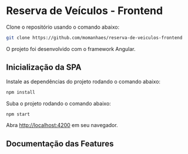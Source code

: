 # Reserva de Veículos - Frontend

Clone o repositório usando o comando abaixo:

```sh
git clone https://github.com/momanhaes/reserva-de-veiculos-frontend
```

O projeto foi desenvolvido com o framework Angular.

## Inicialização da SPA

Instale as dependências do projeto rodando o comando abaixo:

```sh
npm install
```

Suba o projeto rodando o comando abaixo:

```sh
npm start
```

Abra [http://localhost:4200](http://localhost:4200) em seu navegador.

## Documentação das Features
